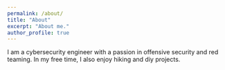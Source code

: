 ```yaml
---
permalink: /about/
title: "About"
excerpt: "About me."
author_profile: true
---
```


I am a cybersecurity engineer with a passion in offensive security and red teaming. In my free time, I also enjoy hiking and diy projects.  
